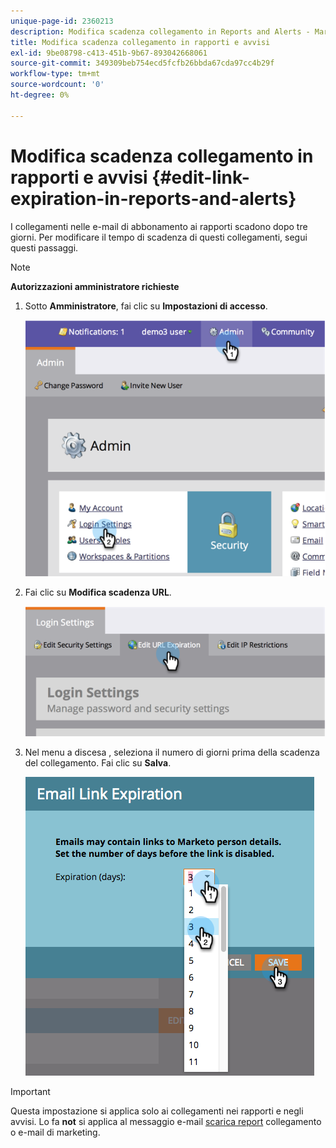 ```yaml
---
unique-page-id: 2360213
description: Modifica scadenza collegamento in Reports and Alerts - Marketo Docs - Documentazione del prodotto
title: Modifica scadenza collegamento in rapporti e avvisi
exl-id: 9be08798-c413-451b-9b67-893042668061
source-git-commit: 349309beb754ecd5fcfb26bbda67cda97cc4b29f
workflow-type: tm+mt
source-wordcount: '0'
ht-degree: 0%

---
```


# Modifica scadenza collegamento in rapporti e avvisi {#edit-link-expiration-in-reports-and-alerts}

I collegamenti nelle e-mail di abbonamento ai rapporti scadono dopo tre giorni. Per modificare il tempo di scadenza di questi collegamenti, segui questi passaggi.

>[!NOTE]
>
>**Autorizzazioni amministratore richieste**

1. Sotto **Amministratore**, fai clic su **Impostazioni di accesso**.

   ![](assets/image2014-9-24-11-3a33-3a31.png)

1. Fai clic su **Modifica scadenza URL**.

   ![](assets/image2014-9-24-11-3a33-3a43.png)

1. Nel menu a discesa , seleziona il numero di giorni prima della scadenza del collegamento. Fai clic su **Salva**.

   ![](assets/emaillinkexpiration.png)

>[!IMPORTANT]
>
>Questa impostazione si applica solo ai collegamenti nei rapporti e negli avvisi. Lo fa **not** si applica al messaggio e-mail [scarica report](/help/marketo/product-docs/reporting/basic-reporting/report-subscriptions/subscribe-to-a-smart-list.md#email-message) collegamento o e-mail di marketing.
